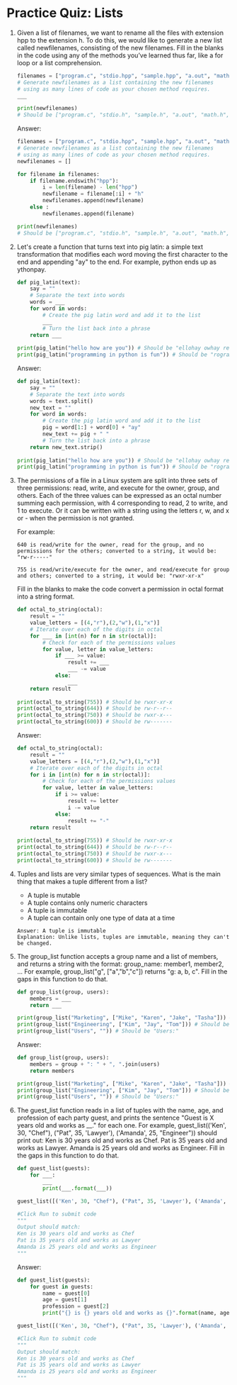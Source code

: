 # Practice Quiz: Lists

1. Given a list of filenames, we want to rename all the files with extension hpp to the extension h. To do this, we would like to generate a new list called newfilenames, consisting of the new filenames. Fill in the blanks in the code using any of the methods you’ve learned thus far, like a for loop or a list comprehension.
    ```python
    filenames = ["program.c", "stdio.hpp", "sample.hpp", "a.out", "math.hpp", "hpp.out"]
    # Generate newfilenames as a list containing the new filenames
    # using as many lines of code as your chosen method requires.
    ___  

    print(newfilenames) 
    # Should be ["program.c", "stdio.h", "sample.h", "a.out", "math.h", "hpp.out"]
    ```
    Answer:
    ```python
    filenames = ["program.c", "stdio.hpp", "sample.hpp", "a.out", "math.hpp", "hpp.out"]
    # Generate newfilenames as a list containing the new filenames
    # using as many lines of code as your chosen method requires.
    newfilenames = []

    for filename in filenames:
        if filename.endswith("hpp"):
            i = len(filename) - len("hpp")
            newfilename = filename[:i] + "h"
            newfilenames.append(newfilename)
        else :
            newfilenames.append(filename)

    print(newfilenames) 
    # Should be ["program.c", "stdio.h", "sample.h", "a.out", "math.h", "hpp.out"]
    ```

2. Let's create a function that turns text into pig latin: a simple text transformation that modifies each word moving the first character to the end and appending "ay" to the end. For example, python ends up as ythonpay.
    ```python
    def pig_latin(text):
        say = ""
        # Separate the text into words
        words = ___
        for word in words:
            # Create the pig latin word and add it to the list
            ___
            # Turn the list back into a phrase
        return ___
            
    print(pig_latin("hello how are you")) # Should be "ellohay owhay reaay ouyay"
    print(pig_latin("programming in python is fun")) # Should be "rogrammingpay niay ythonpay siay unfay"
    ```
    Answer:
    ```python
    def pig_latin(text):
        say = ""
        # Separate the text into words
        words = text.split()
        new_text = ""
        for word in words:
            # Create the pig latin word and add it to the list
            pig = word[1:] + word[0] + "ay"
            new_text += pig + " "
            # Turn the list back into a phrase
        return new_text.strip()
            
    print(pig_latin("hello how are you")) # Should be "ellohay owhay reaay ouyay"
    print(pig_latin("programming in python is fun")) # Should be "rogrammingpay niay ythonpay siay unfay"
    ```

3. The permissions of a file in a Linux system are split into three sets of three permissions: read, write, and execute for the owner, group, and others. Each of the three values can be expressed as an octal number summing each permission, with 4 corresponding to read, 2 to write, and 1 to execute. Or it can be written with a string using the letters r, w, and x or - when the permission is not granted.

    For example: 
    ```
    640 is read/write for the owner, read for the group, and no permissions for the others; converted to a string, it would be: "rw-r-----"
    ```
    ```
    755 is read/write/execute for the owner, and read/execute for group and others; converted to a string, it would be: "rwxr-xr-x"
    ```
    Fill in the blanks to make the code convert a permission in octal format into a string format.
    ```python
    def octal_to_string(octal):
        result = ""
        value_letters = [(4,"r"),(2,"w"),(1,"x")]
        # Iterate over each of the digits in octal
        for ___ in [int(n) for n in str(octal)]:
            # Check for each of the permissions values
            for value, letter in value_letters:
                if ___ >= value:
                    result += ___
                    ___ -= value
                else:
                    ___
        return result
        
    print(octal_to_string(755)) # Should be rwxr-xr-x
    print(octal_to_string(644)) # Should be rw-r--r--
    print(octal_to_string(750)) # Should be rwxr-x---
    print(octal_to_string(600)) # Should be rw-------
    ```
    Answer:
    ```python
    def octal_to_string(octal):
        result = ""
        value_letters = [(4,"r"),(2,"w"),(1,"x")]
        # Iterate over each of the digits in octal
        for i in [int(n) for n in str(octal)]:
            # Check for each of the permissions values
            for value, letter in value_letters:
                if i >= value:
                    result += letter
                    i -= value
                else:
                    result += "-"
        return result
        
    print(octal_to_string(755)) # Should be rwxr-xr-x
    print(octal_to_string(644)) # Should be rw-r--r--
    print(octal_to_string(750)) # Should be rwxr-x---
    print(octal_to_string(600)) # Should be rw-------
    ```

4. Tuples and lists are very similar types of sequences. What is the main thing that makes a tuple different from a list?
    - A tuple is mutable
    - A tuple contains only numeric characters
    - A tuple is immutable
    - A tuple can contain only one type of data at a time
    ```
    Answer: A tuple is immutable
    Explanation: Unlike lists, tuples are immutable, meaning they can't be changed.
    ```

5. The group_list function accepts a group name and a list of members, and returns a string with the format: group_name: member1, member2, … For example, group_list("g", ["a","b","c"]) returns "g: a, b, c". Fill in the gaps in this function to do that.
    ```python
    def group_list(group, users):
        members = ___
        return ___

    print(group_list("Marketing", ["Mike", "Karen", "Jake", "Tasha"])) # Should be "Marketing: Mike, Karen, Jake, Tasha"
    print(group_list("Engineering", ["Kim", "Jay", "Tom"])) # Should be "Engineering: Kim, Jay, Tom"
    print(group_list("Users", "")) # Should be "Users:"
    ```
    Answer:
    ```python
    def group_list(group, users):
        members = group + ": " + ", ".join(users)
        return members

    print(group_list("Marketing", ["Mike", "Karen", "Jake", "Tasha"])) # Should be "Marketing: Mike, Karen, Jake, Tasha"
    print(group_list("Engineering", ["Kim", "Jay", "Tom"])) # Should be "Engineering: Kim, Jay, Tom"
    print(group_list("Users", "")) # Should be "Users:"
    ```

6. The guest_list function reads in a list of tuples with the name, age, and profession of each party guest, and prints the sentence "Guest is X years old and works as __." for each one. For example, guest_list(('Ken', 30, "Chef"), ("Pat", 35, 'Lawyer'), ('Amanda', 25, "Engineer")) should print out: Ken is 30 years old and works as Chef. Pat is 35 years old and works as Lawyer. Amanda is 25 years old and works as Engineer. Fill in the gaps in this function to do that. 
    ```python
    def guest_list(guests):
        for ___:
            ___
            print(___.format(___))

    guest_list([('Ken', 30, "Chef"), ("Pat", 35, 'Lawyer'), ('Amanda', 25, "Engineer")])

    #Click Run to submit code
    """
    Output should match:
    Ken is 30 years old and works as Chef
    Pat is 35 years old and works as Lawyer
    Amanda is 25 years old and works as Engineer
    """
    ```
    Answer:
    ```python
    def guest_list(guests):
        for guest in guests:
            name = guest[0]
            age = guest[1]
            profession = guest[2]
            print("{} is {} years old and works as {}".format(name, age, profession))

    guest_list([('Ken', 30, "Chef"), ("Pat", 35, 'Lawyer'), ('Amanda', 25, "Engineer")])

    #Click Run to submit code
    """
    Output should match:
    Ken is 30 years old and works as Chef
    Pat is 35 years old and works as Lawyer
    Amanda is 25 years old and works as Engineer
    """
    ```